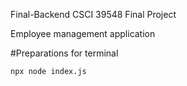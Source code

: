 Final-Backend CSCI 39548 Final Project

Employee management application


#Preparations for terminal

 
  ```
  npx node index.js
  ```



